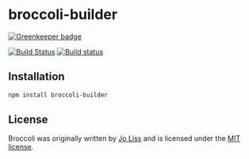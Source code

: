 
broccoli-builder
==============================================================================

[![Greenkeeper badge](https://badges.greenkeeper.io/ember-cli/broccoli-builder.svg)](https://greenkeeper.io/)

[![Build Status](https://travis-ci.org/ember-cli/broccoli-builder.svg?branch=0-18-x)](https://travis-ci.org/ember-cli/broccoli-builder)
[![Build status](https://ci.appveyor.com/api/projects/status/nwnmd48k866a79ed/branch/0-18-x?svg=true)](https://ci.appveyor.com/project/embercli/broccoli-builder/branch/0-18-x)

Installation
------------------------------------------------------------------------------

```bash
npm install broccoli-builder
```

License
------------------------------------------------------------------------------

Broccoli was originally written by [Jo Liss](http://www.solitr.com/) and is
licensed under the [MIT license](LICENSE).
